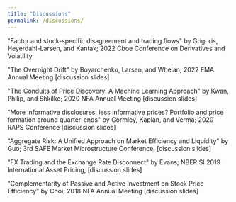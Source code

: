 ```yaml
---
title: "Discussions"
permalink: /discussions/
---
```


"Factor and stock-specific disagreement and trading flows" by Grigoris, Heyerdahl-Larsen, and Kantak; 2022 Cboe Conference on Derivatives and Volatility

"The Overnight Drift" by Boyarchenko, Larsen, and Whelan; 2022 FMA Annual Meeting [<a target="_blank"  style="text-decoration:none" href="FMA_2022_discussion.pdf">discussion slides</a>]

"The Conduits of Price Discovery: A Machine Learning Approach" by Kwan, Philip, and Shkilko; 2020 NFA Annual Meeting [<a target="_blank"  style="text-decoration:none" href="NFA_2020_discussion.pdf">discussion slides</a>]

"More informative disclosures, less informative prices? Portfolio and price formation around quarter-ends" by Gormley, Kaplan, and Verma; 2020 RAPS Conference [<a target="_blank"  style="text-decoration:none" href="RAPS_2020_discussion.pdf">discussion slides</a>]

"Aggregate Risk: A Unified Approach on Market Efficiency and Liquidity" by Guo; 3rd SAFE Market Microstructure Conference, [<a target="_blank"  style="text-decoration:none" href="SAFE_2019_discussion.pdf">discussion slides</a>]

"FX Trading and the Exchange Rate Disconnect" by Evans; NBER SI 2019 International Asset Pricing, [<a target="_blank"  style="text-decoration:none" href="NBER SI_IAP_2019_discussion.pdf">discussion slides</a>]

"Complementarity of Passive and Active Investment on Stock Price Efficiency" by Choi; 2018 NFA Annual Meeting [<a target="_blank"  style="text-decoration:none" href="NFA_2018_discussion.pdf">discussion slides</a>]
